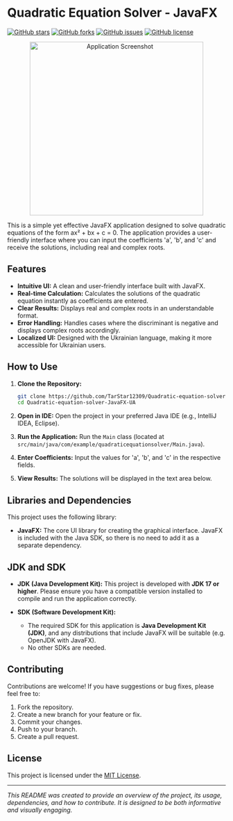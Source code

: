 # Quadratic Equation Solver - JavaFX

[![GitHub stars](https://img.shields.io/github/stars/TarStar12309/Quadratic-equation-solver-JavaFX-UA?style=social)](https://github.com/TarStar12309/Quadratic-equation-solver-JavaFX-UA/stargazers)
[![GitHub forks](https://img.shields.io/github/forks/TarStar12309/Quadratic-equation-solver-JavaFX-UA?style=social)](https://github.com/TarStar12309/Quadratic-equation-solver-JavaFX-UA/network/members)
[![GitHub issues](https://img.shields.io/github/issues/TarStar12309/Quadratic-equation-solver-JavaFX-UA)](https://github.com/TarStar12309/Quadratic-equation-solver-JavaFX-UA/issues)
[![GitHub license](https://img.shields.io/github/license/TarStar12309/Quadratic-equation-solver-JavaFX-UA)](https://github.com/TarStar12309/Quadratic-equation-solver-JavaFX-UA/blob/main/LICENSE)

<p align="center">
  <img src="https://user-images.githubusercontent.com/108222958/276628896-1c20e830-7619-41f3-b422-f033c5470c2b.png" alt="Application Screenshot" width="400">
</p>

This is a simple yet effective JavaFX application designed to solve quadratic equations of the form ax² + bx + c = 0. The application provides a user-friendly interface where you can input the coefficients 'a', 'b', and 'c' and receive the solutions, including real and complex roots.

## Features

-   **Intuitive UI:** A clean and user-friendly interface built with JavaFX.
-   **Real-time Calculation:**  Calculates the solutions of the quadratic equation instantly as coefficients are entered.
-   **Clear Results:** Displays real and complex roots in an understandable format.
-   **Error Handling:** Handles cases where the discriminant is negative and displays complex roots accordingly.
-   **Localized UI:** Designed with the Ukrainian language, making it more accessible for Ukrainian users.

## How to Use

1.  **Clone the Repository:**

    ```bash
    git clone https://github.com/TarStar12309/Quadratic-equation-solver-JavaFX-UA.git
    cd Quadratic-equation-solver-JavaFX-UA
    ```

2.  **Open in IDE:** Open the project in your preferred Java IDE (e.g., IntelliJ IDEA, Eclipse).

3.  **Run the Application:** Run the `Main` class (located at `src/main/java/com/example/quadraticequationsolver/Main.java`).

4.  **Enter Coefficients:** Input the values for 'a', 'b', and 'c' in the respective fields.

5.  **View Results:** The solutions will be displayed in the text area below.

## Libraries and Dependencies

This project uses the following library:

- **JavaFX:** The core UI library for creating the graphical interface. JavaFX is included with the Java SDK, so there is no need to add it as a separate dependency.

## JDK and SDK

- **JDK (Java Development Kit):** This project is developed with **JDK 17 or higher**. Please ensure you have a compatible version installed to compile and run the application correctly.

- **SDK (Software Development Kit):**
  -   The required SDK for this application is **Java Development Kit (JDK)**, and any distributions that include JavaFX will be suitable (e.g. OpenJDK with JavaFX).
  -   No other SDKs are needed.

## Contributing

Contributions are welcome! If you have suggestions or bug fixes, please feel free to:

1.  Fork the repository.
2.  Create a new branch for your feature or fix.
3.  Commit your changes.
4.  Push to your branch.
5.  Create a pull request.

## License

This project is licensed under the [MIT License](LICENSE).

---

*This README was created to provide an overview of the project, its usage, dependencies, and how to contribute. It is designed to be both informative and visually engaging.*
